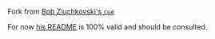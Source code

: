 Fork from [Bob Ziuchkovski's `cue`](https://github.com/bobziuchkovski/cue)

For now [his README](https://github.com/bobziuchkovski/cue/blob/master/README.md) is 100% valid and should be consulted.
